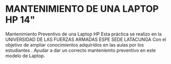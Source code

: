 #  MANTENIMIENTO DE UNA LAPTOP HP 14"
Mantenimiento Preventivo de una Laptop HP 
Esta práctica se realizo en la UNIVERSIDAD DE LAS FUERZAS ARMADAS ESPE  SEDE LATACUNGA 
Con el objetivo de ampliar conocimientos  adquiridos en las aulas por los estudiantes .
Ayudar a dar un correcto manteniemto preventivo en este modelo de Laptop.
